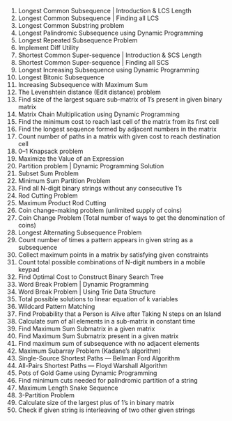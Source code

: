 1. Longest Common Subsequence | Introduction & LCS Length
2. Longest Common Subsequence | Finding all LCS
3. Longest Common Substring problem
4. Longest Palindromic Subsequence using Dynamic Programming
5. Longest Repeated Subsequence Problem
6. Implement Diff Utility
7. Shortest Common Super-sequence | Introduction & SCS Length
8. Shortest Common Super-sequence | Finding all SCS
9. Longest Increasing Subsequence using Dynamic Programming
10. Longest Bitonic Subsequence
11. Increasing Subsequence with Maximum Sum
12. The Levenshtein distance (Edit distance) problem
13. Find size of the largest square sub-matrix of 1’s present in given binary matrix
14. Matrix Chain Multiplication using Dynamic Programming
15. Find the minimum cost to reach last cell of the matrix from its first cell
16. Find the longest sequence formed by adjacent numbers in the matrix
17. Count number of paths in a matrix with given cost to reach destination cell
18. 0–1 Knapsack problem
19. Maximize the Value of an Expression
20. Partition problem | Dynamic Programming Solution
21. Subset Sum Problem
22. Minimum Sum Partition Problem
23. Find all N-digit binary strings without any consecutive 1’s
24. Rod Cutting Problem
25. Maximum Product Rod Cutting
26. Coin change-making problem (unlimited supply of coins)
27. Coin Change Problem (Total number of ways to get the denomination of coins)
28. Longest Alternating Subsequence Problem
29. Count number of times a pattern appears in given string as a subsequence
30. Collect maximum points in a matrix by satisfying given constraints
31. Count total possible combinations of N-digit numbers in a mobile keypad
32. Find Optimal Cost to Construct Binary Search Tree
33. Word Break Problem | Dynamic Programming
34. Word Break Problem | Using Trie Data Structure
35. Total possible solutions to linear equation of k variables
36. Wildcard Pattern Matching
37. Find Probability that a Person is Alive after Taking N steps on an Island
38. Calculate sum of all elements in a sub-matrix in constant time
39. Find Maximum Sum Submatrix in a given matrix
40. Find Maximum Sum Submatrix present in a given matrix
41. Find maximum sum of subsequence with no adjacent elements
42. Maximum Subarray Problem (Kadane’s algorithm)
43. Single-Source Shortest Paths — Bellman Ford Algorithm
44. All-Pairs Shortest Paths — Floyd Warshall Algorithm
45. Pots of Gold Game using Dynamic Programming
46. Find minimum cuts needed for palindromic partition of a string
47. Maximum Length Snake Sequence
48. 3-Partition Problem
49. Calculate size of the largest plus of 1’s in binary matrix
50. Check if given string is interleaving of two other given strings